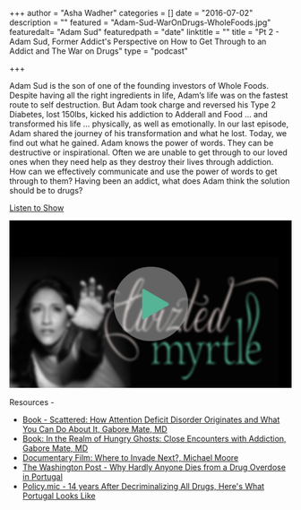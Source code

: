 +++
author = "Asha Wadher"
categories = []
date = "2016-07-02"
description = ""
featured = "Adam-Sud-WarOnDrugs-WholeFoods.jpg"
featuredalt= "Adam Sud"
featuredpath = "date"
linktitle = ""
title = "Pt 2 - Adam Sud, Former Addict's Perspective on How to Get Through to an Addict and The War on Drugs"
type = "podcast"

+++

Adam Sud is the son of one of the founding investors of Whole Foods. Despite having all the right ingredients in life, Adam’s life was on the fastest route to self destruction. But Adam took charge and reversed his Type 2 Diabetes, lost 150lbs, kicked his addiction to Adderall and Food …  and transformed his life … physically, as well as emotionally. In our last episode, Adam shared the journey of his transformation and what he lost. Today, we find out what he gained. Adam knows the power of words. They can be destructive or inspirational. Often we are unable to get through to our loved ones when they need help as they destroy their lives through addiction. How can we effectively communicate and use the power of words to get through to them? Having been an addict, what does Adam think the solution should be to drugs? ​

 <a href="http://artist.twiztedmyrtle.com/static/assets/podcast/Ep22_Adam_Sud_Addicts_Perspective_How_To_Talk_To_An-Addict_Decriminalize_Drugs.mp3" target="_blank">Listen to Show</a>

<a href="http://artist.twiztedmyrtle.com/static/assets/podcast/Ep22_Adam_Sud_Addicts_Perspective_How_To_Talk_To_An-Addict_Decriminalize_Drugs.mp3" target="_blank"><img src="/img/twiztedmyrtle/blog/radio-thumb.png" alt=""></a>



<p style="margin-bottom: 0em;">Resources -</p>

 - <a target="_blank" href="https://www.amazon.com/Scattered-Attention-Deficit-Disorder-Originates/dp/0452279631">Book - Scattered: How Attention Deficit Disorder Originates and What You Can Do About It, Gabore Mate, MD</a>
 - <a target="_blank" href="https://www.amazon.com/Realm-Hungry-Ghosts-Encounters-Addiction/dp/155643880X/ref=sr_1_1?s=books&ie=UTF8&qid=1467771527&sr=1-1&keywords=gabor+mate+in+the+realm+of+hungry+ghost">Book: In the Realm of Hungry Ghosts: Close Encounters with Addiction, Gabore Mate, MD </a>
 - <a target="_blank" href="http://wheretoinvadenext.com/">Documentary Film: Where to Invade Next?, Michael Moore</a>
 - <a target="_blank" href="https://www.washingtonpost.com/news/wonk/wp/2015/06/05/why-hardly-anyone-dies-from-a-drug-overdose-in-portugal/">The Washington Post - Why Hardly Anyone Dies from a Drug Overdose in Portugal </a>
 - <a target="_blank" href="https://mic.com/articles/110344/14-years-after-portugal-decriminalized-all-drugs-here-s-what-s-happening#.TlzYSQZw3">Policy.mic - 14 years After Decriminalizing All Drugs, Here's What Portugal Looks Like</a>
